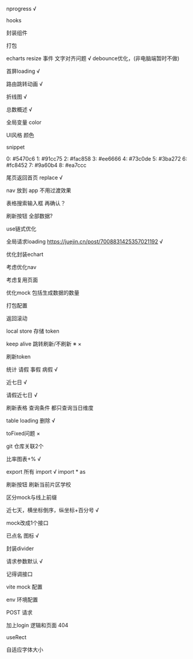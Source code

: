 nprogress √

hooks

封装组件

打包

echarts resize 事件 文字对齐问题 √
debounce优化，(非电脑端暂时不做)

首屏loading √

路由跳转动画 √

折线图 √

总数概述 √

全局变量 color

UI风格 颜色

snippet

0: #5470c6
1: #91cc75
2: #fac858
3: #ee6666
4: #73c0de
5: #3ba272
6: #fc8452
7: #9a60b4
8: #ea7ccc

尾页返回首页 replace √

nav 放到 app 不用过渡效果

表格搜索输入框 再确认？

刷新按钮 全部数据?

use链式优化

全局请求loading https://juejin.cn/post/7008831425357021192 √

优化封装echart

考虑优化nav

考虑复用页面

优化mock 包括生成数据的数量

打包配置

返回滚动

local store 存储 token

keep alive 跳转刷新/不刷新 ※ ×

刷新token

统计 请假 事假 病假 √

近七日 √

请假近七日 √

刷新表格 查询条件 都只查询当日维度

table loading 删除 √

toFixed问题 ×

git 仓库关联2个

比率图表+% √

export 所有 import √ import * as

刷新按钮 刷新当前片区学校

区分mock与线上前缀

近七天，横坐标倒序，纵坐标+百分号 √

mock改成1个接口

已点名 图标 √

封装divider

请求参数默认 √

记得调接口

vite mock 配置

env 环境配置

POST 请求

加上login 逻辑和页面 404

useRect

自适应字体大小